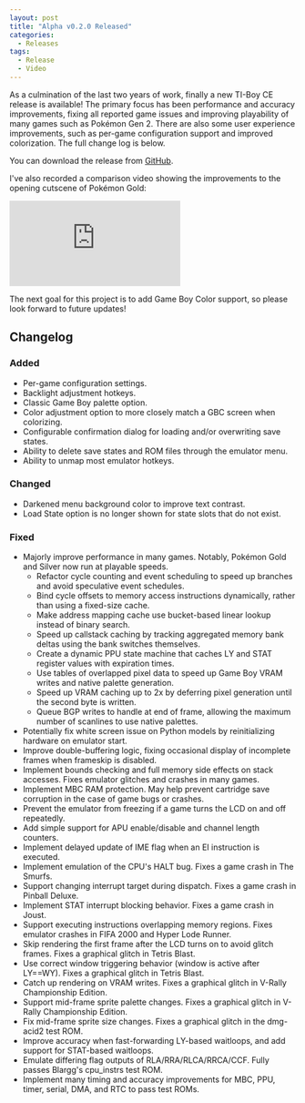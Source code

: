 ```yaml
---
layout: post
title: "Alpha v0.2.0 Released"
categories:
  - Releases
tags:
  - Release
  - Video
---
```


As a culmination of the last two years of work, finally a new TI-Boy CE release is available!
The primary focus has been performance and accuracy improvements, fixing all reported game issues and improving playability of many games such as Pokémon Gen 2.
There are also some user experience improvements, such as per-game configuration support and improved colorization. The full change log is below.

You can download the release from [GitHub](https://github.com/calc84maniac/tiboyce/releases).

I've also recorded a comparison video showing the improvements to the opening cutscene of Pokémon Gold:

<div class="video-container">
  <iframe class="video" src="https://www.youtube-nocookie.com/embed/lMxI3kxr9Ss" frameborder="0" allowfullscreen></iframe>
</div>

The next goal for this project is to add Game Boy Color support, so please look forward to future updates!

## Changelog

### Added
-   Per-game configuration settings.
-   Backlight adjustment hotkeys.
-   Classic Game Boy palette option.
-   Color adjustment option to more closely match a GBC screen when colorizing.
-   Configurable confirmation dialog for loading and/or overwriting save states.
-   Ability to delete save states and ROM files through the emulator menu.
-   Ability to unmap most emulator hotkeys.

### Changed
-   Darkened menu background color to improve text contrast.
-   Load State option is no longer shown for state slots that do not exist.

### Fixed
-   Majorly improve performance in many games. Notably, Pokémon Gold and Silver now run at playable speeds.
    -   Refactor cycle counting and event scheduling to speed up branches and avoid speculative event schedules.
    -   Bind cycle offsets to memory access instructions dynamically, rather than using a fixed-size cache.
    -   Make address mapping cache use bucket-based linear lookup instead of binary search.
    -   Speed up callstack caching by tracking aggregated memory bank deltas using the bank switches themselves.
    -   Create a dynamic PPU state machine that caches LY and STAT register values with expiration times.
    -   Use tables of overlapped pixel data to speed up Game Boy VRAM writes and native palette generation.
    -   Speed up VRAM caching up to 2x by deferring pixel generation until the second byte is written.
    -   Queue BGP writes to handle at end of frame, allowing the maximum number of scanlines to use native palettes.
-   Potentially fix white screen issue on Python models by reinitializing hardware on emulator start.
-   Improve double-buffering logic, fixing occasional display of incomplete frames when frameskip is disabled.
-   Implement bounds checking and full memory side effects on stack accesses. Fixes emulator glitches and crashes in many games.
-   Implement MBC RAM protection. May help prevent cartridge save corruption in the case of game bugs or crashes.
-   Prevent the emulator from freezing if a game turns the LCD on and off repeatedly.
-   Add simple support for APU enable/disable and channel length counters.
-   Implement delayed update of IME flag when an EI instruction is executed.
-   Implement emulation of the CPU's HALT bug. Fixes a game crash in The Smurfs.
-   Support changing interrupt target during dispatch. Fixes a game crash in Pinball Deluxe.
-   Implement STAT interrupt blocking behavior. Fixes a game crash in Joust.
-   Support executing instructions overlapping memory regions. Fixes emulator crashes in FIFA 2000 and Hyper Lode Runner.
-   Skip rendering the first frame after the LCD turns on to avoid glitch frames. Fixes a graphical glitch in Tetris Blast.
-   Use correct window triggering behavior (window is active after LY==WY). Fixes a graphical glitch in Tetris Blast.
-   Catch up rendering on VRAM writes. Fixes a graphical glitch in V-Rally Championship Edition.
-   Support mid-frame sprite palette changes. Fixes a graphical glitch in V-Rally Championship Edition.
-   Fix mid-frame sprite size changes. Fixes a graphical glitch in the dmg-acid2 test ROM.
-   Improve accuracy when fast-forwarding LY-based waitloops, and add support for STAT-based waitloops.
-   Emulate differing flag outputs of RLA/RRA/RLCA/RRCA/CCF. Fully passes Blargg's cpu_instrs test ROM.
-   Implement many timing and accuracy improvements for MBC, PPU, timer, serial, DMA, and RTC to pass test ROMs.
